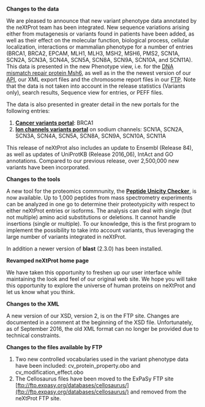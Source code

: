 **Changes to the data**

We are pleased to announce that new variant phenotype data annotated by the neXtProt team has been integrated. New sequence variations arising either from mutagenesis or variants found in patients have been added, as well as their effect on the molecular function, biological process, cellular localization, interactions or mammalian phenotype for a number of entries (BRCA1, BRCA2, EPCAM, MLH1, MLH3, MSH2, MSH6, PMS2, SCN1A, SCN2A, SCN3A, SCN4A, SCN5A, SCN8A, SCN9A, SCN10A, and SCN11A). This data is presented in the new Phenotype view, i.e. for the [DNA mismatch repair protein Msh6](/entry/NX_P52701/phenotypes), as well as in the the newest version of our [API](https://api.nextprot.org/), our XML export files and the chromosome report files in our [FTP](ftp://ftp.nextprot.org/pub/current_release/chr_reports/). Note that the data is not taken into account in the release statistics (Variants only), search results, Sequence view for entries, or PEFF files.

The data is also presented in greater detail in the new portals for the following entries:

1. **[Cancer variants portal](/portals/breast-cancer)**: BRCA1 
2. **[Ion channels variants portal](/portals/navmut)** on sodium channels: SCN1A, SCN2A, SCN3A, SCN4A, SCN5A, SCN8A, SCN9A, SCN10A, SCN11A

This release of neXtProt also includes an update to Ensembl (Release 84), as well as updates of UniProtKB (Release 2016_06), IntAct and GO annotations. Compared to our previous release, over 2,500,000 new variants have been incorporated. 

**Changes to the tools**

A new tool for the proteomics commnunity, the **[Peptide Unicity Checker](/tools/unicity-checker)**, is now available. Up to 1,000 peptides from mass spectrometry experiments can be analyzed in one go to determine their proteotypicity with respect to either neXtProt entries or isoforms. The analysis can deal with single (but not multiple) amino acid substitutions or deletions. It cannot handle insertions (single or multiple). To our knowledge, this is the first program to implement the possibility to take into account variants, thus leveraging the large number of variants integrated in neXtProt.

In addition a newer version of **blast** (2.3.0) has been installed. 

**Revamped neXtProt home page**

We have taken this opportunity to freshen up our user interface while maintaining the look and feel of our original web site. We hope you will take this opportunity to explore the universe of human proteins on neXtProt and let us know what you think. 

**Changes to the XML**

A new version of our XSD, version 2, is on the FTP site. Changes are documented in a comment at the beginning of the XSD file. Unfortunately, as of September 2016, the old XML format can no longer be provided due to technical constraints.

**Changes to the files available by FTP**

1. Two new controlled vocabularies used in the variant phenotype data have been included: cv\_protein\_property.obo and cv\_modification\_effect.obo
2. The Cellosaurus files have been moved to the ExPaSy FTP site [ftp://ftp.expasy.org/databases/cellosaurus/](ftp://ftp.expasy.org/databases/cellosaurus/) and removed from the neXtProt FTP site.
